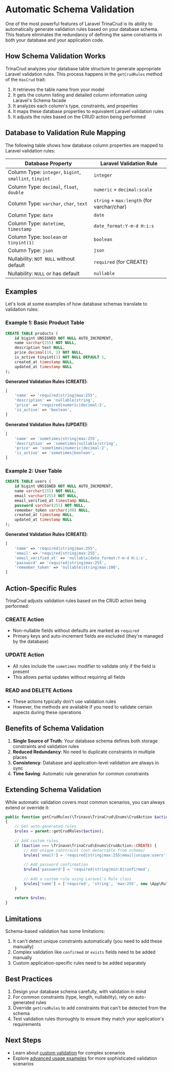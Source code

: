 # Automatic Schema Validation

One of the most powerful features of Laravel TrinaCrud is its ability to automatically generate validation rules based on your database schema. This feature eliminates the redundancy of defining the same constraints in both your database and your application code.

## How Schema Validation Works

TrinaCrud analyzes your database table structure to generate appropriate Laravel validation rules. This process happens in the `getCrudRules` method of the `HasCrud` trait:

1. It retrieves the table name from your model
2. It gets the column listing and detailed column information using Laravel's Schema facade
3. It analyzes each column's type, constraints, and properties
4. It maps these database properties to equivalent Laravel validation rules
5. It adjusts the rules based on the CRUD action being performed

## Database to Validation Rule Mapping

The following table shows how database column properties are mapped to Laravel validation rules:

| Database Property | Laravel Validation Rule |
|-------------------|-------------------------|
| Column Type: `integer`, `bigint`, `smallint`, `tinyint` | `integer` |
| Column Type: `decimal`, `float`, `double` | `numeric` + `decimal:scale` |
| Column Type: `varchar`, `char`, `text` | `string` + `max:length` (for varchar/char) |
| Column Type: `date` | `date` |
| Column Type: `datetime`, `timestamp` | `date_format:Y-m-d H:i:s` |
| Column Type: `boolean` or `tinyint(1)` | `boolean` |
| Column Type: `json` | `json` |
| Nullability: `NOT NULL` without default | `required` (for CREATE) |
| Nullability: `NULL` or has default | `nullable` |

## Examples

Let's look at some examples of how database schemas translate to validation rules:

### Example 1: Basic Product Table

```sql
CREATE TABLE products (
    id bigint UNSIGNED NOT NULL AUTO_INCREMENT,
    name varchar(255) NOT NULL,
    description text NULL,
    price decimal(10, 2) NOT NULL,
    is_active tinyint(1) NOT NULL DEFAULT 1,
    created_at timestamp NULL,
    updated_at timestamp NULL
);
```

**Generated Validation Rules (CREATE)**:

```php
[
    'name' => 'required|string|max:255',
    'description' => 'nullable|string',
    'price' => 'required|numeric|decimal:2',
    'is_active' => 'boolean',
]
```

**Generated Validation Rules (UPDATE)**:

```php
[
    'name' => 'sometimes|string|max:255',
    'description' => 'sometimes|nullable|string',
    'price' => 'sometimes|numeric|decimal:2',
    'is_active' => 'sometimes|boolean',
]
```

### Example 2: User Table

```sql
CREATE TABLE users (
    id bigint UNSIGNED NOT NULL AUTO_INCREMENT,
    name varchar(255) NOT NULL,
    email varchar(255) NOT NULL,
    email_verified_at timestamp NULL,
    password varchar(255) NOT NULL,
    remember_token varchar(100) NULL,
    created_at timestamp NULL,
    updated_at timestamp NULL
);
```

**Generated Validation Rules (CREATE)**:

```php
[
    'name' => 'required|string|max:255',
    'email' => 'required|string|max:255',
    'email_verified_at' => 'nullable|date_format:Y-m-d H:i:s',
    'password' => 'required|string|max:255',
    'remember_token' => 'nullable|string|max:100',
]
```

## Action-Specific Rules

TrinaCrud adjusts validation rules based on the CRUD action being performed:

### CREATE Action

- Non-nullable fields without defaults are marked as `required`
- Primary keys and auto-increment fields are excluded (they're managed by the database)

### UPDATE Action

- All rules include the `sometimes` modifier to validate only if the field is present
- This allows partial updates without requiring all fields

### READ and DELETE Actions

- These actions typically don't use validation rules
- However, the methods are available if you need to validate certain aspects during these operations

## Benefits of Schema Validation

1. **Single Source of Truth**: Your database schema defines both storage constraints and validation rules
2. **Reduced Redundancy**: No need to duplicate constraints in multiple places
3. **Consistency**: Database and application-level validation are always in sync
4. **Time Saving**: Automatic rule generation for common constraints

## Extending Schema Validation

While automatic validation covers most common scenarios, you can always extend or override it:

```php
public function getCrudRules(\Trinavo\TrinaCrud\Enums\CrudAction $action): array
{
    // Get auto-generated rules
    $rules = parent::getCrudRules($action);
    
    // Add custom rules
    if ($action === \Trinavo\TrinaCrud\Enums\CrudAction::CREATE) {
        // Add unique constraint (not detectable from schema)
        $rules['email'] = 'required|string|max:255|email|unique:users';
        
        // Add password confirmation
        $rules['password'] = 'required|string|min:8|confirmed';
        
        // Add a custom rule using Laravel's Rule class
        $rules['name'] = ['required', 'string', 'max:255', new \App\Rules\NoOffensiveWords];
    }
    
    return $rules;
}
```

## Limitations

Schema-based validation has some limitations:

1. It can't detect unique constraints automatically (you need to add these manually)
2. Complex validation like `confirmed` or `exists` fields need to be added manually
3. Custom application-specific rules need to be added separately

## Best Practices

1. Design your database schema carefully, with validation in mind
2. For common constraints (type, length, nullability), rely on auto-generated rules
3. Override `getCrudRules` to add constraints that can't be detected from the schema
4. Test validation rules thoroughly to ensure they match your application's requirements

## Next Steps

- Learn about [custom validation](custom-validation.md) for complex scenarios
- Explore [advanced usage examples](advanced-usage.md) for more sophisticated validation scenarios
